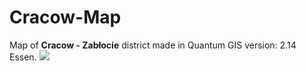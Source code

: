 # Cracow-Map
Map of <b>Cracow - Zabłocie</b> district made in Quantum GIS version: 2.14 Essen.
<img src="https://puu.sh/zp1I6/6865fb2dca.jpg"></img>

